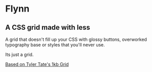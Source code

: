 Flynn
=======

A CSS grid made with less
-------------------------
A grid that doesn't fill up your CSS with glossy buttons, overworked typography base or styles that you'll never use.

Its just a grid.

[Based on Tyler Tate's 1kb Grid](http://www.usabilitypost.com/2009/05/29/the-1kb-css-grid-part-1/)